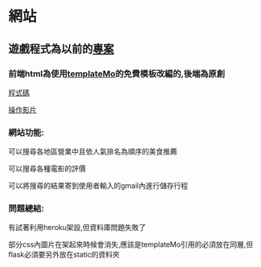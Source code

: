 # 網站

## 遊戲程式為以前的[專案](https://github.com/zhengyucen/wp109b/blob/main/finaltest.md )

### 前端html為使用[templateMo](https://templatemo.com/about)的免費模板改編的,後端為原創 

[程式碼](https://github.com/zhengyucen/ws110a/tree/master/hw/%E7%B6%B2%E7%AB%99)

[操作影片](https://drive.google.com/file/d/1Xw8D1BdoozIJH6Z9tf4L0VHDwk_28rAd/view?usp=sharing)

### 網站功能:

可以搜尋各地區營業中且依人氣排名為順序的美食推薦

可以搜尋各種電影的評價

可以將搜尋的結果寄到使用者輸入的gmail內進行儲存行程

### 問題總結:

有試著利用heroku架設,但資料庫問題失敗了

部分css內圖片在架起來時候會消失,應該是templateMo引用的必須放在同層,但flask必須要另外放在static的資料夾


